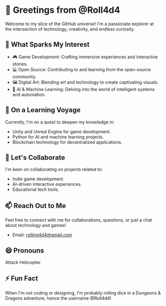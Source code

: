 # 👋 Greetings from @Roll4d4

Welcome to my slice of the GitHub universe! I'm a passionate explorer at the intersection of technology, creativity, and endless curiosity.

## 👀 What Sparks My Interest
- 🎮 Game Development: Crafting immersive experiences and interactive stories.
- 💻 Open Source: Contributing to and learning from the open-source community.
- 🖼️ Digital Art: Blending art and technology to create captivating visuals.
- 🤖 AI & Machine Learning: Delving into the world of intelligent systems and automation.

## 🌱 On a Learning Voyage
Currently, I'm on a quest to deepen my knowledge in:
- Unity and Unreal Engine for game development.
- Python for AI and machine learning projects.
- Blockchain technology for decentralized applications.

## 💞️ Let's Collaborate
I'm keen on collaborating on projects related to:
- Indie game development.
- AI-driven interactive experiences.
- Educational tech tools.

## 📫 Reach Out to Me
Feel free to connect with me for collaborations, questions, or just a chat about technology and games!
- Email: rolling4d4@gmail.com

## 😄 Pronouns
Attack Helicopter

## ⚡ Fun Fact
When I'm not coding or designing, I'm probably rolling dice in a Dungeons & Dragons adventure, hence the username @Roll4d4!
